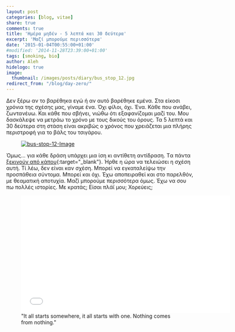 ```yaml
---
layout: post
categories: [blog, vitae]
share: true
comments: true
title: 'Ημέρα μηδέν - 5 λεπτά και 30 δεύτερα'
excerpt: 'Μαζί μπορούμε περισσότερα'
date: '2015-01-04T00:55:00+01:00'
#modified: '2014-11-28T23:39:00+01:00'
tags: [smoking, bio]
author: Aleh
hidelogo: true
image:
  thumbnail: /images/posts/diary/bus_stop_12.jpg
redirect_from: "/blog/day-zero/"
---
```

Δεν ξέρω αν το βαρέθηκα εγώ ή αν αυτό βαρέθηκε εμένα. Στα είκοσι χρόνια της σχέσης μας, γίναμε ένα. Όχι φίλοι, όχι. Ένα. Κάθε που ανάβει, ζωντανέυω. Και κάθε που σβήνει, νιώθω ότι εξαφανίζομαι μαζί του. Μου δασκάλεψε να μετράω το χρόνο με τους δικούς του όρους. Τα 5 λεπτά και 30 δεύτερα στη στάση είναι ακριβώς ο χρόνος που χρειάζεται μια πλήρης περιστροφή για το βάλς του τσιγάρου. 

<figure>
    <a href="{{ site.external_data_url }}/images/posts/diary/bus_stop_12.jpg"><img src="{{ site.external_data_url }}/images/posts/diary/bus_stop_12.jpg" alt="bus-stop-12-Image" class="center"/></a>
</figure>

Όμως... για κάθε δράση υπάρχει μια ίση κι αντίθετη αντίδραση. Tα πάντα [ξεκινούν από κάπου](http://somelittleashes.tumblr.com/post/106058606809){:target="_blank"}. Ήρθε η ώρα να τελειώσει η σχέση αυτή. Τί λέω, δεν είναι καν σχέση. Μπορεί να εγκαταλείψω την προσπάθεια σύντομα. Μπορεί και όχι. Έχω αποπειραθεί και στο παρελθόν, με θεαματική αποτυχία. Μαζί μπορούμε περισσότερα όμως. Έχω να σου πω πολλές ιστορίες. Με κρατάς; Είσαι πλάϊ μου; Χορεύεις;

<figure>
    <iframe width="560" height="315" src="//www.youtube.com/embed/AhOkpDZZgOY" frameborder="0" allowfullscreen>&nbsp;</iframe>
    <figcaption>"It all starts somewhere, it all starts with one. Nothing comes from nothing."</figcaption>
</figure>